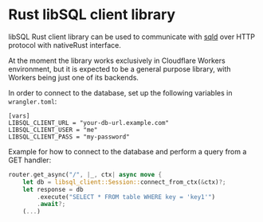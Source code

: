 # Rust libSQL client library

libSQL Rust client library can be used to communicate with [sqld](https://github.com/libsql/sqld/) over HTTP protocol with nativeRust interface.

At the moment the library works exclusively in Cloudflare Workers environment, but it is expected to be a general purpose library, with Workers being just one of its backends.

In order to connect to the database, set up the following variables in `wrangler.toml`:
```
[vars]
LIBSQL_CLIENT_URL = "your-db-url.example.com"
LIBSQL_CLIENT_USER = "me"
LIBSQL_CLIENT_PASS = "my-password"
```

Example for how to connect to the database and perform a query from a GET handler:
```rust
router.get_async("/", |_, ctx| async move {
    let db = libsql_client::Session::connect_from_ctx(&ctx)?;
    let response = db
        .execute("SELECT * FROM table WHERE key = 'key1'")
        .await?;
    (...)
```
